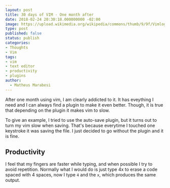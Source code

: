 ```yaml
---
layout: post
title: 30 days of VIM - One month after
date: 2018-02-24 20:30:18.000000000 -02:00
image: https://upload.wikimedia.org/wikipedia/commons/thumb/9/9f/Vimlogo.svg/1200px-Vimlogo.svg.png
type: post
published: false
status: publish
categories:
- Thoughts
- Vim
tags:
- vim
- text editor
- productivity
- plugins
author:
  - Matheus Marabesi
---
```


After one month using vim, I am clearly addicted to it. It has eveything I need and I can always find
a plugin to make it even better. Though, it is true that depending on the plugin it makes vim to slow.

To give an example, I tried to use the auto-save plugin, but it turns out to turn my vim slow when saving.
That's because everytime I touched one keystroke it was saving the file. I just decided to go without the
plugin and it is fine.

## Productivity

I feel that my fingers are faster while typing, and when possible I try to avoid repetition. Normally
what I would do is just type 4x to erase a code spaced with 4 spaces, now I type `4` and the `x`, which
produces the same output.

